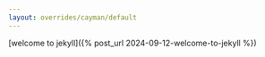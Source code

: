 ```yaml
---
layout: overrides/cayman/default
---
```

[welcome to jekyll]({% post_url 2024-09-12-welcome-to-jekyll %})
